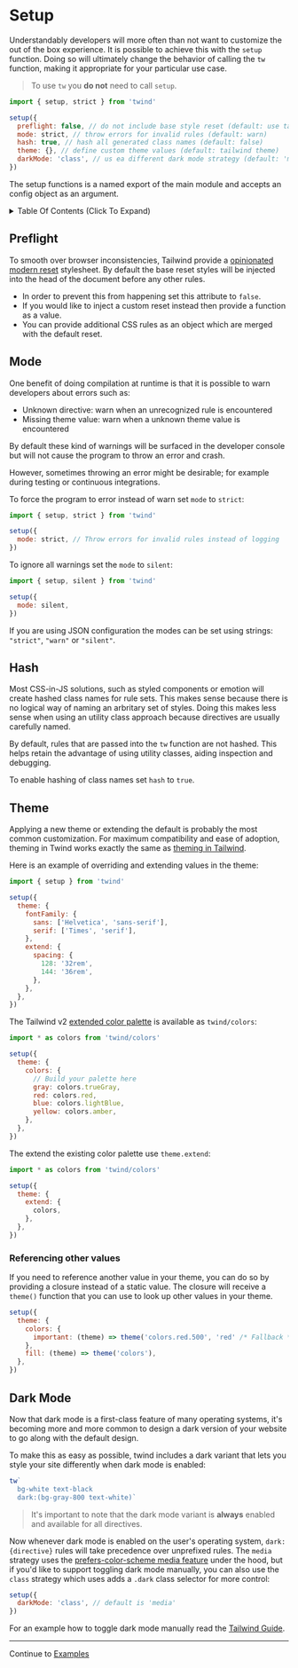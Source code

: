 # Setup

Understandably developers will more often than not want to customize the out of the box experience. It is possible to achieve this with the `setup` function. Doing so will ultimately change the behavior of calling the `tw` function, making it appropriate for your particular use case.

> To use `tw` you **do not** need to call `setup`.

```js
import { setup, strict } from 'twind'

setup({
  preflight: false, // do not include base style reset (default: use tailwind preflight)
  mode: strict, // throw errors for invalid rules (default: warn)
  hash: true, // hash all generated class names (default: false)
  theme: {}, // define custom theme values (default: tailwind theme)
  darkMode: 'class', // us ea different dark mode strategy (default: 'media')
})
```

The setup functions is a named export of the main module and accepts an config object as an argument.

<details><summary>Table Of Contents (Click To Expand)</summary>

<!-- START doctoc generated TOC please keep comment here to allow auto update -->
<!-- DON'T EDIT THIS SECTION, INSTEAD RE-RUN doctoc TO UPDATE -->

- [Preflight](#preflight)
- [Mode](#mode)
- [Hash](#hash)
- [Theme](#theme)
  - [Referencing other values](#referencing-other-values)
- [Dark Mode](#dark-mode)

<!-- END doctoc generated TOC please keep comment here to allow auto update -->
</details>

## Preflight

To smooth over browser inconsistencies, Tailwind provide a [opinionated modern reset](https://tailwindcss.com/docs/preflight) stylesheet. By default the base reset styles will be injected into the head of the document before any other rules.

- In order to prevent this from happening set this attribute to `false`.
- If you would like to inject a custom reset instead then provide a function as a value.
- You can provide additional CSS rules as an object which are merged with the default reset.

## Mode

One benefit of doing compilation at runtime is that it is possible to warn developers about errors such as:

- Unknown directive: warn when an unrecognized rule is encountered
- Missing theme value: warn when a unknown theme value is encountered

By default these kind of warnings will be surfaced in the developer console but will not cause the program to throw an error and crash.

However, sometimes throwing an error might be desirable; for example during testing or continuous integrations.

To force the program to error instead of warn set `mode` to `strict`:

```js
import { setup, strict } from 'twind'

setup({
  mode: strict, // Throw errors for invalid rules instead of logging
})
```

To ignore all warnings set the `mode` to `silent`:

```js
import { setup, silent } from 'twind'

setup({
  mode: silent,
})
```

If you are using JSON configuration the modes can be set using strings: `"strict"`, `"warn"` or `"silent"`.

## Hash

Most CSS-in-JS solutions, such as styled components or emotion will create hashed class names for rule sets. This makes sense because there is no logical way of naming an arbritary set of styles. Doing this makes less sense when using an utility class approach because directives are usually carefully named.

By default, rules that are passed into the `tw` function are not hashed. This helps retain the advantage of using utility classes, aiding inspection and debugging.

To enable hashing of class names set `hash` to `true`.

## Theme

Applying a new theme or extending the default is probably the most common customization. For maximum compatibility and ease of adoption, theming in Twind works exactly the same as [theming in Tailwind](https://tailwindcss.com/docs/theme).

Here is an example of overriding and extending values in the theme:

```js
import { setup } from 'twind'

setup({
  theme: {
    fontFamily: {
      sans: ['Helvetica', 'sans-serif'],
      serif: ['Times', 'serif'],
    },
    extend: {
      spacing: {
        128: '32rem',
        144: '36rem',
      },
    },
  },
})
```

The Tailwind v2 [extended color palette](https://tailwindcss.com/docs/customizing-colors#color-palette-reference) is available as `twind/colors`:

```js
import * as colors from 'twind/colors'

setup({
  theme: {
    colors: {
      // Build your palette here
      gray: colors.trueGray,
      red: colors.red,
      blue: colors.lightBlue,
      yellow: colors.amber,
    },
  },
})
```

The extend the existing color palette use `theme.extend`:

```js
import * as colors from 'twind/colors'

setup({
  theme: {
    extend: {
      colors,
    },
  },
})
```

### Referencing other values

If you need to reference another value in your theme, you can do so by providing a closure instead of a static value. The closure will receive a `theme()` function that you can use to look up other values in your theme.

```js
setup({
  theme: {
    colors: {
      important: (theme) => theme('colors.red.500', 'red' /* Fallback */),
    },
    fill: (theme) => theme('colors'),
  },
})
```

## Dark Mode

Now that dark mode is a first-class feature of many operating systems, it's becoming more and more common to design a dark version of your website to go along with the default design.

To make this as easy as possible, twind includes a dark variant that lets you style your site differently when dark mode is enabled:

```js
tw`
  bg-white text-black
  dark:(bg-gray-800 text-white)`
```

> It's important to note that the dark mode variant is **always** enabled and available for all directives.

Now whenever dark mode is enabled on the user's operating system, `dark:{directive}` rules will take precedence over unprefixed rules. The `media` strategy uses the [prefers-color-scheme media feature](https://developer.mozilla.org/en-US/docs/Web/CSS/@media/prefers-color-scheme) under the hood, but if you'd like to support toggling dark mode manually, you can also use the `class` strategy which uses adds a `.dark` class selector for more control:

```js
setup({
  darkMode: 'class', // default is 'media'
})
```

For an example how to toggle dark mode manually read the [Tailwind Guide](https://tailwindcss.com/docs/dark-mode#toggling-dark-mode-manually).

<hr/>

Continue to [Examples](./examples.md)
